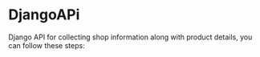 # DjangoAPi
Django API for collecting shop information along with product details, you can follow these steps:
